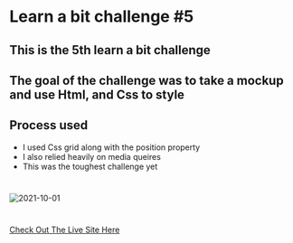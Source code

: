 # Learn a bit challenge #5

## This is the 5th learn a bit challenge

## The goal of the challenge was to take a mockup and use Html, and Css to style

## Process used 
* I used Css grid along with the position property
* I also relied heavily on media queires
* This was the toughest challenge yet

#
![2021-10-01](https://user-images.githubusercontent.com/67053237/135676230-c6385a09-fde2-4c67-8e53-fa7ace370758.png)
# 
[Check Out The Live Site Here](https://suspicious-jennings-da6828.netlify.app/)
